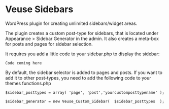 Veuse Sidebars
==============

WordPress plugin for creating unlimited sidebars/widget areas.

The plugin creates a custom post-type for sidebars, that is located under Appearance > Sidebar Generator in the admin. 
It also creates a meta-box for posts and pages for sidebar selection.

It requires you add a little code to your sidebar.php to display the sidebar:

    Code coming here

By default, the sidebar selector is added to pages and posts. If you want to add it to other post-types, you need to add the following code to your themes functions.php

    $sidebar_posttypes = array( 'page', 'post','yourcustomposttypename' ); 

    $sidebar_generator = new Veuse_Custom_Sidebar(  $sidebar_posttypes  );
